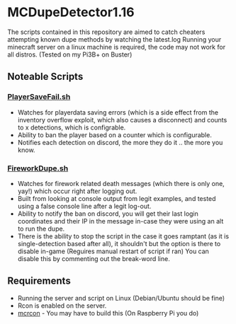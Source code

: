 # MCDupeDetector1.16
The scripts contained in this repository are aimed to catch cheaters attempting known dupe methods by watching the latest.log
Running your minecraft server on a linux machine is required, the code may not work for all distros. (Tested on my Pi3B+ on Buster)

## Noteable Scripts
### [PlayerSaveFail.sh](https://github.com/Jakesta13/McDupeDetector1.16/blob/master/PlayerSaveFail/PlayerSaveFail.sh)
* Watches for playerdata saving errors (which is a side effect from the inventory overflow exploit, which also causes a disconnect) and counts to x detections, which is configrable.
* Ability to ban the player based on a counter which is configurable.
* Notifies each detection on discord, the more they do it .. the more you know.

### [FireworkDupe.sh](https://github.com/Jakesta13/McDupeDetector1.16/blob/master/FireworkDupe/FireworkDupe.sh)
* Watches for firework related death messages (which there is only one, yay!) which occur right after logging out.
* Built from looking at console output from legit examples, and tested using a false console line after a legit log-out.
* Ability to notify the ban on discord, you will get their last login coordinates and their IP in the message in-case they were using an alt to run the dupe.
* There is the ability to stop the script in the case it goes ramptant (as it is single-detection based after all),
it shouldn't but the option is there to disable in-game (Reguires manual restart of script if ran)
You can disable this by commenting out the break-word line.

## Requirements
* Running the server and script on Linux (Debian/Ubuntu should be fine)
* Rcon is enabled on the server.
* [mcrcon](https://github.com/Tiiffi/mcrcon) - You may have to build this (On Raspberry Pi you do)

